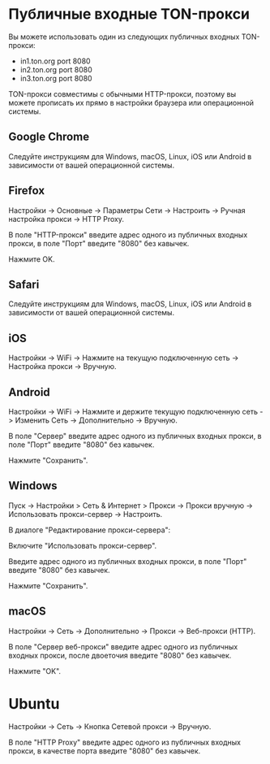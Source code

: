 # Публичные входные TON-прокси 

Вы можете использовать один из следующих публичных входных TON-прокси: 

* in1.ton.org port 8080
* in2.ton.org port 8080
* in3.ton.org port 8080

TON-прокси совместимы с обычными HTTP-прокси, поэтому вы можете прописать их прямо в настройки браузера или операционной системы.

## Google Chrome 

Следуйте инструкциям для Windows, macOS, Linux, iOS или Android в зависимости от вашей операционной системы.

## Firefox 

Настройки -> Основные -> Параметры Сети -> Настроить -> Ручная настройка прокси -> HTTP Proxy.

В поле "HTTP-прокси" введите адрес одного из публичных входных прокси, в поле "Порт" введите "8080" без кавычек.

Нажмите OK.

## Safari

Следуйте инструкциям для Windows, macOS, Linux, iOS или Android в зависимости от вашей операционной системы.

## iOS

Настройки -> WiFi -> Нажмите на текущую подключенную сеть -> Настройка прокси -> Вручную.

## Android

Настройки -> WiFi -> Нажмите и держите текущую подключенную сеть -> Изменить Сеть -> Дополнительно -> Вручную.

В поле "Сервер" введите адрес одного из публичных входных прокси, в поле "Порт" введите "8080" без кавычек.

Нажмите "Сохранить".

## Windows

Пуск -> Настройки  > Сеть & Интернет  > Прокси -> Прокси вручную -> Использовать прокси-сервер -> Настроить.

В диалоге "Редактирование прокси-сервера":

Включите "Использовать прокси-сервер".

Введите адрес одного из публичных входных прокси, в поле "Порт" введите "8080" без кавычек.

Нажмите "Сохранить".

## macOS

Настройки -> Сеть -> Дополнительно -> Прокси -> Веб-прокси (HTTP).

В поле "Сервер веб-прокси" введите адрес одного из публичных входных прокси, после двоеточия введите "8080" без кавычек.

Нажмите "OK".

# Ubuntu

Настройки -> Сеть -> Кнопка Сетевой прокси -> Вручную.

В поле "HTTP Proxy" введите адрес одного из публичных входных прокси, в качестве порта введите "8080" без кавычек.
